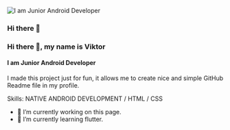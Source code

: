 ![I am Junior Android Developer](https://arturssmirnovs.github.io/github-profile-readme-generator/images/banner.png)

### Hi there 👋

### Hi there 👋, my name is Viktor
#### I am Junior Android Developer


I made this project just for fun, it allows me to create nice and simple GitHub Readme file in my profile.

Skills: NATIVE ANDROID DEVELOPMENT / HTML / CSS

- 🔭 I’m currently working on this page. 
- 🌱 I’m currently learning flutter.


<!--
**viktor-st-spb/viktor-st-spb** is a ✨ _special_ ✨ repository because its `README.md` (this file) appears on your GitHub profile.

Here are some ideas to get you started:

- 🔭 I’m currently working on ...
- 🌱 I’m currently learning ...
- 👯 I’m looking to collaborate on ...
- 🤔 I’m looking for help with ...
- 💬 Ask me about ...
- 📫 How to reach me: ...
- 😄 Pronouns: ...
- ⚡ Fun fact: ...
-->
